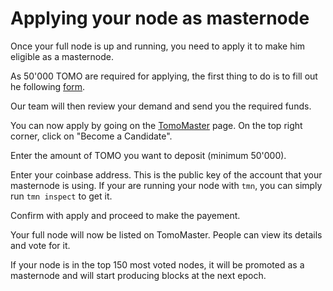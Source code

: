 
# Applying your node as masternode

Once your full node is up and running, you need to apply it to make him eligible as a masternode.

As 50'000 TOMO are required for applying, the first thing to do is to fill out he following [form](https://docs.google.com/forms/d/183UxYRET9I183L7lFHCredjaTd9oj4kmf4UdH7eLNNs).

Our team will then review your demand and send you the required funds.

You can now apply by going on the [TomoMaster](https://master.testnet.tomochain.com) page.
On the top right corner, click on "Become a Candidate".

Enter the amount of TOMO you want to deposit (minimum 50'000).

Enter your coinbase address. This is the public key of the account that your masternode is using. If your are running your node with `tmn`, you can simply run `tmn inspect` to get it.

Confirm with apply and proceed to make the payement.

Your full node will now be listed on TomoMaster. People can view its details and vote for it.

If your node is in the top 150 most voted nodes, it will be promoted as a masternode and will start producing blocks at the next epoch.

